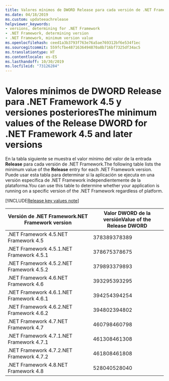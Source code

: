 ```yaml
---
title: Valores mínimos de DWORD Release para cada versión de .NET Framework
ms.date: 04/18/2019
ms.custom: updateeachrelease
helpviewer_keywords:
- versions, determining for .NET Framework
- .NET Framework, determining version
- .NET Framework, minimum version value
ms.openlocfilehash: ceed1a3b3793f763e76a5ae769312bf6e534f1ec
ms.sourcegitcommit: 559fcfbe4871636494870a8b716bf7325df34ac5
ms.translationtype: HT
ms.contentlocale: es-ES
ms.lasthandoff: 10/30/2019
ms.locfileid: "73126284"
---
```

# <a name="the-minimum-values-of-the-release-dword-for-net-framework-45-and-later-versions"></a><span data-ttu-id="1f4a0-102">Valores mínimos de DWORD Release para .NET Framework 4.5 y versiones posteriores</span><span class="sxs-lookup"><span data-stu-id="1f4a0-102">The minimum values of the Release DWORD for .NET Framework 4.5 and later versions</span></span>

<span data-ttu-id="1f4a0-103">En la tabla siguiente se muestra el valor mínimo del valor de la entrada **Release** para cada versión de .NET Framework.</span><span class="sxs-lookup"><span data-stu-id="1f4a0-103">The following table lists the minimum value of the **Release** entry for each .NET Framework version.</span></span> <span data-ttu-id="1f4a0-104">Puede usar esta tabla para determinar si la aplicación se ejecuta en una versión específica de .NET Framework independientemente de la plataforma.</span><span class="sxs-lookup"><span data-stu-id="1f4a0-104">You can use this table to determine whether your application is running on a specific version of the .NET Framework regardless of platform.</span></span>

[!INCLUDE[Release key values note](~/includes/version-keys-note.md)]

|<span data-ttu-id="1f4a0-105">Versión de .NET Framework</span><span class="sxs-lookup"><span data-stu-id="1f4a0-105">.NET Framework version</span></span>|<span data-ttu-id="1f4a0-106">Valor DWORD de la versión</span><span class="sxs-lookup"><span data-stu-id="1f4a0-106">Value of the Release DWORD</span></span>|
|--------------------------------|-------------|
|<span data-ttu-id="1f4a0-107">.NET Framework 4.5</span><span class="sxs-lookup"><span data-stu-id="1f4a0-107">.NET Framework 4.5</span></span>|<span data-ttu-id="1f4a0-108">378389</span><span class="sxs-lookup"><span data-stu-id="1f4a0-108">378389</span></span>|
|<span data-ttu-id="1f4a0-109">.NET Framework 4.5.1</span><span class="sxs-lookup"><span data-stu-id="1f4a0-109">.NET Framework 4.5.1</span></span>|<span data-ttu-id="1f4a0-110">378675</span><span class="sxs-lookup"><span data-stu-id="1f4a0-110">378675</span></span>|
|<span data-ttu-id="1f4a0-111">.NET Framework 4.5.2</span><span class="sxs-lookup"><span data-stu-id="1f4a0-111">.NET Framework 4.5.2</span></span>|<span data-ttu-id="1f4a0-112">379893</span><span class="sxs-lookup"><span data-stu-id="1f4a0-112">379893</span></span>|
|<span data-ttu-id="1f4a0-113">.NET Framework 4.6</span><span class="sxs-lookup"><span data-stu-id="1f4a0-113">.NET Framework 4.6</span></span>|<span data-ttu-id="1f4a0-114">393295</span><span class="sxs-lookup"><span data-stu-id="1f4a0-114">393295</span></span>|
|<span data-ttu-id="1f4a0-115">.NET Framework 4.6.1</span><span class="sxs-lookup"><span data-stu-id="1f4a0-115">.NET Framework 4.6.1</span></span>|<span data-ttu-id="1f4a0-116">394254</span><span class="sxs-lookup"><span data-stu-id="1f4a0-116">394254</span></span>|
|<span data-ttu-id="1f4a0-117">.NET Framework 4.6.2</span><span class="sxs-lookup"><span data-stu-id="1f4a0-117">.NET Framework 4.6.2</span></span>|<span data-ttu-id="1f4a0-118">394802</span><span class="sxs-lookup"><span data-stu-id="1f4a0-118">394802</span></span>|
|<span data-ttu-id="1f4a0-119">.NET Framework 4.7</span><span class="sxs-lookup"><span data-stu-id="1f4a0-119">.NET Framework 4.7</span></span>|<span data-ttu-id="1f4a0-120">460798</span><span class="sxs-lookup"><span data-stu-id="1f4a0-120">460798</span></span>|
|<span data-ttu-id="1f4a0-121">.NET Framework 4.7.1</span><span class="sxs-lookup"><span data-stu-id="1f4a0-121">.NET Framework 4.7.1</span></span>|<span data-ttu-id="1f4a0-122">461308</span><span class="sxs-lookup"><span data-stu-id="1f4a0-122">461308</span></span>|
|<span data-ttu-id="1f4a0-123">.NET Framework 4.7.2</span><span class="sxs-lookup"><span data-stu-id="1f4a0-123">.NET Framework 4.7.2</span></span>|<span data-ttu-id="1f4a0-124">461808</span><span class="sxs-lookup"><span data-stu-id="1f4a0-124">461808</span></span>|
|<span data-ttu-id="1f4a0-125">.NET Framework 4.8</span><span class="sxs-lookup"><span data-stu-id="1f4a0-125">.NET Framework 4.8</span></span>|<span data-ttu-id="1f4a0-126">528040</span><span class="sxs-lookup"><span data-stu-id="1f4a0-126">528040</span></span>|
